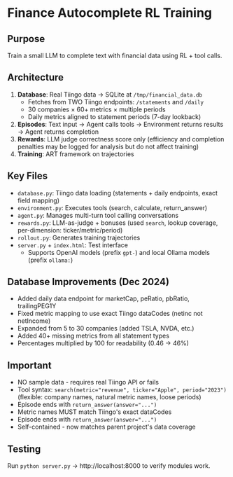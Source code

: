# Finance Autocomplete RL Training

## Purpose
Train a small LLM to complete text with financial data using RL + tool calls.

## Architecture
1. **Database**: Real Tiingo data → SQLite at `/tmp/financial_data.db`
   - Fetches from TWO Tiingo endpoints: `/statements` and `/daily`
   - 30 companies × 60+ metrics × multiple periods
   - Daily metrics aligned to statement periods (7-day lookback)
2. **Episodes**: Text input → Agent calls tools → Environment returns results → Agent returns completion
3. **Rewards**: LLM judge correctness score only (efficiency and completion penalties may be logged for analysis but do not affect training)
4. **Training**: ART framework on trajectories

## Key Files
- `database.py`: Tiingo data loading (statements + daily endpoints, exact field mapping)
- `environment.py`: Executes tools (search, calculate, return_answer)
- `agent.py`: Manages multi-turn tool calling conversations
- `rewards.py`: LLM-as-judge + bonuses (used `search`, lookup coverage, per-dimension: ticker/metric/period)
- `rollout.py`: Generates training trajectories
- `server.py` + `index.html`: Test interface
  - Supports OpenAI models (prefix `gpt-`) and local Ollama models (prefix `ollama:`)

## Database Improvements (Dec 2024)
- Added daily data endpoint for marketCap, peRatio, pbRatio, trailingPEG1Y
- Fixed metric mapping to use exact Tiingo dataCodes (netinc not netIncome)
- Expanded from 5 to 30 companies (added TSLA, NVDA, etc.)
- Added 40+ missing metrics from all statement types
- Percentages multiplied by 100 for readability (0.46 → 46%)

## Important
- NO sample data - requires real Tiingo API or fails
- Tool syntax: `search(metric="revenue", ticker="Apple", period="2023")` (flexible: company names, natural metric names, loose periods)
- Episode ends with `return_answer(answer="...")`
- Metric names MUST match Tiingo's exact dataCodes
- Episode ends with `return_answer(answer="...")`
- Self-contained - now matches parent project's data coverage

## Testing
Run `python server.py` → http://localhost:8000 to verify modules work.